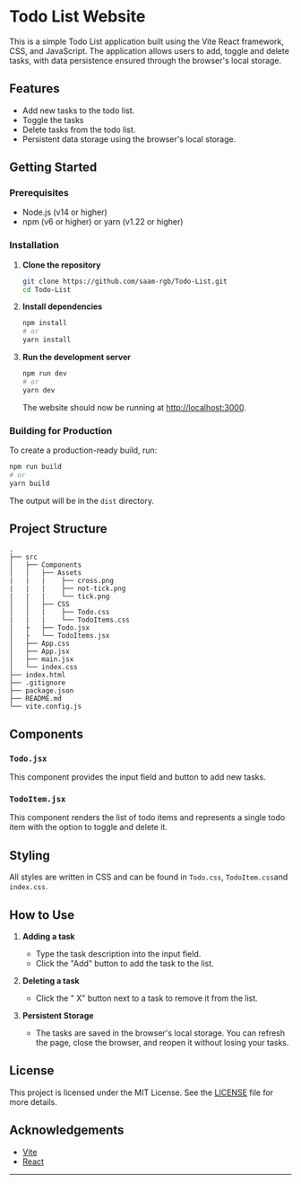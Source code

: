 # Todo List Website

This is a simple Todo List application built using the Vite React framework, CSS, and JavaScript. The application allows users to add, toggle and delete tasks, with data persistence ensured through the browser's local storage.

## Features

- Add new tasks to the todo list.
- Toggle the tasks
- Delete tasks from the todo list.
- Persistent data storage using the browser's local storage.

## Getting Started

### Prerequisites

- Node.js (v14 or higher)
- npm (v6 or higher) or yarn (v1.22 or higher)

### Installation

1. **Clone the repository**

   ```bash
   git clone https://github.com/saam-rgb/Todo-List.git
   cd Todo-List
   ```

2. **Install dependencies**

   ```bash
   npm install
   # or
   yarn install
   ```

3. **Run the development server**

   ```bash
   npm run dev
   # or
   yarn dev
   ```

   The website should now be running at [http://localhost:3000](http://localhost:3000).

### Building for Production

To create a production-ready build, run:

```bash
npm run build
# or
yarn build
```

The output will be in the `dist` directory.

## Project Structure

```plaintext
.
├── src
│   ├── Components
│   │   ├── Assets
|   |   |    ├── cross.png
|   |   |    ├── not-tick.png
|   |   |    └── tick.png
│   │   ├── CSS
│   │   |    ├── Todo.css
|   |   |    └── TodoItems.css
│   ├   ├── Todo.jsx
│   ├   └── TodoItems.jsx
│   ├── App.css
│   ├── App.jsx
│   ├── main.jsx
│   └── index.css
├── index.html
├── .gitignore
├── package.json
├── README.md
└── vite.config.js
```

## Components

### `Todo.jsx`

This component provides the input field and button to add new tasks.

### `TodoItem.jsx`

This component renders the list of todo items and represents a single todo item with the option to toggle and delete it.

## Styling

All styles are written in CSS and can be found in `Todo.css`, `TodoItem.css`and `index.css`.

## How to Use

1. **Adding a task**

   - Type the task description into the input field.
   - Click the "Add" button to add the task to the list.

2. **Deleting a task**

   - Click the " X" button next to a task to remove it from the list.

3. **Persistent Storage**
   - The tasks are saved in the browser's local storage. You can refresh the page, close the browser, and reopen it without losing your tasks.

## License

This project is licensed under the MIT License. See the [LICENSE](LICENSE) file for more details.

## Acknowledgements

- [Vite](https://vitejs.dev/)
- [React](https://reactjs.org/)

---
